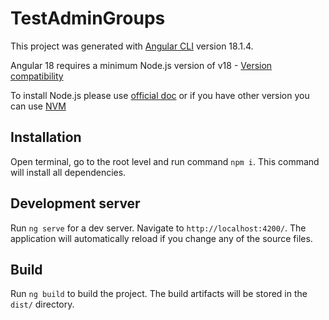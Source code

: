 # TestAdminGroups

This project was generated with [Angular CLI](https://github.com/angular/angular-cli) version 18.1.4.

Angular 18 requires a minimum Node.js version of v18 - [Version compatibility](https://angular.dev/reference/versions)

To install Node.js please use [official doc](https://nodejs.org/en/download/package-manager) or if you have other version you can use [NVM](https://github.com/nvm-sh/nvm)

## Installation

Open terminal, go to the root level and run command `npm i`. This command will install all dependencies.

## Development server

Run `ng serve` for a dev server. Navigate to `http://localhost:4200/`. The application will automatically reload if you change any of the source files.

## Build

Run `ng build` to build the project. The build artifacts will be stored in the `dist/` directory.
